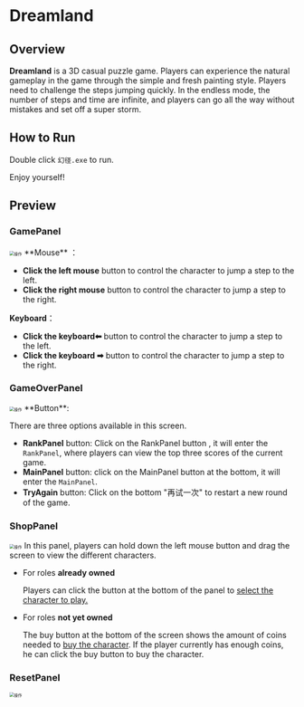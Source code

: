 # Dreamland

## Overview

**Dreamland** is a 3D casual puzzle game. Players can experience the natural gameplay in the game through the simple and fresh painting style. Players need to challenge the steps jumping quickly. In the endless mode, the number of steps and time are infinite, and players can go all the way without mistakes and set off a super storm.



## How to Run

Double click `幻径.exe` to run.

Enjoy yourself! 



## Preview

### GamePanel

<img src="https://z3.ax1x.com/2021/06/22/ReKxQ1.gif" alt="操作" style="zoom:50%;" />
 **Mouse** ：

  * **Click the left mouse** button to control the character to jump a step to the left.
  * **Click the right mouse** button to control the character to jump a step to the right.

**Keyboard**：

  * **Click the keyboard⬅** button to control the character to jump a step to the left.
  * **Click the keyboard ➡** button to control the character to jump a step to the right.
### GameOverPanel

<img src="https://z3.ax1x.com/2021/06/22/ReKHdU.gif" alt="操作" style="zoom:50%;" />
**Button**:

  There are three options available in this screen.

  * **RankPanel** button: Click on the RankPanel button , it will enter the `RankPanel`, where players can view the top three scores of the current game.
  * **MainPanel** button: click on the MainPanel button at the bottom, it will enter the `MainPanel`.
  * **TryAgain** button: Click on the bottom "再试一次" to restart a new round of the game.
### ShopPanel

<img src="https://z3.ax1x.com/2021/06/22/ReKOJJ.gif" alt="操作" style="zoom:50%;" />
In this panel, players can hold down the left mouse button and drag the screen to view the different characters.

* For roles **already owned**

  Players can click the button at the bottom of the panel to <u>select the character to play.</u>

* For roles **not yet owned**

  The buy button at the bottom of the screen shows the amount of coins needed to <u>buy the character</u>. If the player currently has enough coins, he can click the buy button to buy the character.
### ResetPanel

<img src="https://z3.ax1x.com/2021/06/22/ReKXW9.gif" alt="操作" style="zoom:50%;" />



